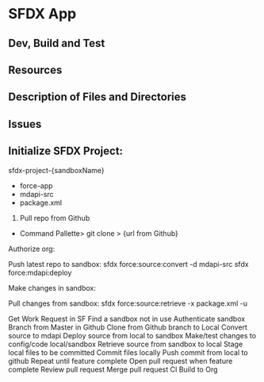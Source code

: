 # SFDX  App

## Dev, Build and Test


## Resources


## Description of Files and Directories


## Issues

Initialize SFDX Project:
 - 
sfdx-project-{sandboxName}
 - force-app
 - mdapi-src
 - package.xml


1. Pull repo from Github
 - Command Pallette> git clone > {url from Github}

Authorize org:

Push latest repo to sandbox:
sfdx force:source:convert -d mdapi-src
sfdx force:mdapi:deploy

Make changes in sandbox:

Pull changes from sandbox:
sfdx force:source:retrieve -x package.xml -u

Get Work Request in SF
Find a sandbox not in use
Authenticate sandbox
Branch from Master in Github
Clone from Github branch to Local
Convert source to mdapi
Deploy source from local to sandbox
Make/test changes to config/code local/sandbox
Retrieve source from sandbox to local
Stage local files to be committed
Commit files locally
Push commit from local to github
Repeat until feature complete
Open pull request when feature complete
Review pull request
Merge pull request
CI Build to Org
